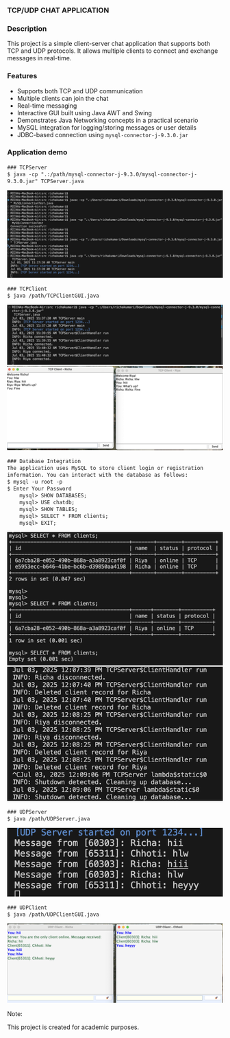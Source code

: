 ### TCP/UDP CHAT APPLICATION

### Description

This project is a simple client-server chat application that supports both TCP and UDP protocols. It allows multiple clients to connect and exchange messages in real-time.

### Features

- Supports both TCP and UDP communication
- Multiple clients can join the chat
- Real-time messaging
- Interactive GUI built using Java AWT and Swing
- Demonstrates Java Networking concepts in a practical scenario
- MySQL integration for logging/storing messages or user details
- JDBC-based connection using `mysql-connector-j-9.3.0.jar`



### Application demo
    ### TCPServer
    $ java -cp ".:/path/mysql-connector-j-9.3.0/mysql-connector-j-9.3.0.jar" TCPServer.java 
![TCPServer](./image/TCPServer_Start.png)

    ### TCPClient
    $ java /path/TCPClientGUI.java
![TCPClient_connected](./image/TCPClient-Connected.png)
![TCPClient](./image/TCPClientGUI.png)

    ### Database Integration
    The application uses MySQL to store client login or registration information. You can interact with the database as follows:    
    $ mysql -u root -p
    $ Enter Your Password
        mysql> SHOW DATABASES;
        mysql> USE chatdb;
        mysql> SHOW TABLES;
        mysql> SELECT * FROM clients; 
        mysql> EXIT;

![database_details](./image/database_details.png)
![Disconnected_message](./image/Disconnected_message.png)


    ### UDPServer
    $ java /path/UDPServer.java
![UDPServer](./image/UDPServer_start.png)

    ### UDPClient
    $ java /path/UDPClientGUI.java
![UDPClient](./image/UDPClientGUI.png)


Note:

This project is created for academic purposes. 